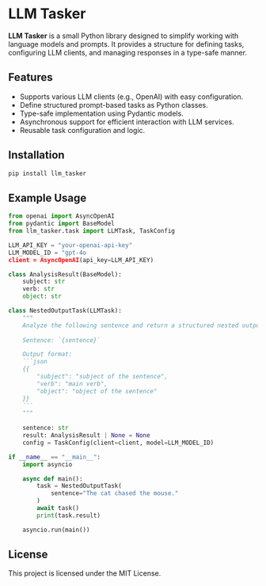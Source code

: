 # LLM Tasker

**LLM Tasker** is a small Python library designed to simplify working with language models and prompts. It provides a structure for defining tasks, configuring LLM clients, and managing responses in a type-safe manner. 

## Features

- Supports various LLM clients (e.g., OpenAI) with easy configuration.
- Define structured prompt-based tasks as Python classes.
- Type-safe implementation using Pydantic models.
- Asynchronous support for efficient interaction with LLM services.
- Reusable task configuration and logic.


## Installation

```bash
pip install llm_tasker
```

## Example Usage
```python
from openai import AsyncOpenAI
from pydantic import BaseModel
from llm_tasker.task import LLMTask, TaskConfig

LLM_API_KEY = "your-openai-api-key"
LLM_MODEL_ID = "gpt-4o
client = AsyncOpenAI(api_key=LLM_API_KEY)

class AnalysisResult(BaseModel):
    subject: str
    verb: str
    object: str

class NestedOutputTask(LLMTask):
    """
    Analyze the following sentence and return a structured nested output with the main subject, verb, and object.
    
    Sentence: `{sentence}`

    Output format:
    ```json
    {{
        "subject": "subject of the sentence",
        "verb": "main verb",
        "object": "object of the sentence"
    }}
    ```
    """
    
    sentence: str
    result: AnalysisResult | None = None
    config = TaskConfig(client=client, model=LLM_MODEL_ID)

if __name__ == "__main__":
    import asyncio

    async def main():
        task = NestedOutputTask(
            sentence="The cat chased the mouse."
        )
        await task()
        print(task.result)

    asyncio.run(main())
```

## License

This project is licensed under the MIT License.
